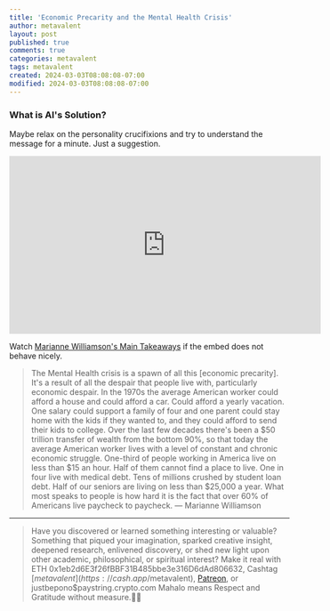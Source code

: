 ```yaml
---
title: 'Economic Precarity and the Mental Health Crisis'
author: metavalent
layout: post
published: true
comments: true
categories: metavalent
tags: metavalent
created: 2024-03-03T08:08:08-07:00
modified: 2024-03-03T08:08:08-07:00
---
```


### What is AI's Solution?

Maybe relax on the personality crucifixions and try to understand the message for a minute. Just a suggestion.

<!-- YouTube Player -->
<iframe id="ytplayer" type="text/html" class="center "loading="lazy" width="560" height="320" src="https://www.youtube.com/embed/QhsuiMOHGiY?t=54s" frameborder="0"></iframe>

Watch [Marianne Williamson's Main Takeaways](https://youtu.be/QhsuiMOHGiY?t=54s) if the embed does not behave nicely.

> The Mental Health crisis is a spawn of all this [economic precarity]. It's a result of all the despair that people live with, particularly economic despair. In the 1970s the average American worker could afford a house and could afford a car. Could afford a yearly vacation. One salary could support a family of four and one parent could stay home with the kids if they wanted to, and they could afford to send their kids to college. Over the last few decades there's been a $50 trillion transfer of wealth from the bottom 90%, so that today the average American worker lives with a level of constant and chronic economic struggle. One-third of people working in America live on less than $15 an hour. Half of them cannot find a place to live. One in four live with medical debt. Tens of millions crushed by student loan debt. Half of our seniors are living on less than $25,000 a year. What most speaks to people is how hard it is the fact that over 60% of Americans live paycheck to paycheck. &mdash; Marianne Williamson

---
> Have you discovered or learned something interesting or valuable? Something that piqued your imagination, sparked creative insight, deepened research, enlivened discovery, or shed new light upon other academic, philosophical, or spiritual interest? Make it real with ETH 0x1eb2d6E3f26fBBF31B485bbe3e316D6dAd806632, Cashtag [$metavalent](https://cash.app/$metavalent), [Patreon](https://patreon.com/metavalent), or justbepono$paystring.crypto.com Mahalo means Respect and Gratitude without measure.🙏🏼
